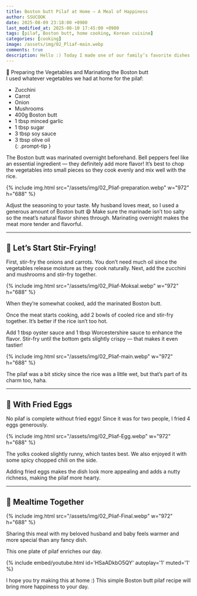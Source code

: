 ```yaml
---
title: Boston butt Pilaf at Home – A Meal of Happiness
author: SSUCOOK
date: 2025-08-09 23:18:00 +0900
last_modified_at: 2025-08-10 17:45:00 +0900
tags: [pilaf, Boston butt, home cooking, Korean cuisine]
categories: [cooking]
image: /assets/img/02_Pliaf-main.webp
comments: true
description: Hello :) Today I made one of our family’s favorite dishes — Boston butt pilaf. My husband especially loves it, and it’s a simple recipe packed with flavor that makes a satisfying meal.
---
```


🧅 Preparing the Vegetables and Marinating the Boston butt  
I used whatever vegetables we had at home for the pilaf:  

>
- Zucchini  
- Carrot  
- Onion  
- Mushrooms  
- 400g Boston butt  
- 1 tbsp minced garlic  
- 1 tbsp sugar  
- 3 tbsp soy sauce  
- 3 tbsp olive oil  
{: .prompt-tip }

The Boston butt was marinated overnight beforehand.
Bell peppers feel like an essential ingredient — they definitely add more flavor!
It’s best to chop the vegetables into small pieces so they cook evenly and mix well with the rice.

{% include img.html
  src="/assets/img/02_Pliaf-preparation.webp"
  w="972" h="688"
%}

Adjust the seasoning to your taste.
My husband loves meat, so I used a generous amount of Boston butt 😄
Make sure the marinade isn’t too salty so the meat’s natural flavor shines through.
Marinating overnight makes the meat more tender and flavorful.

---

## 🍳 Let’s Start Stir-Frying!

First, stir-fry the onions and carrots.
You don’t need much oil since the vegetables release moisture as they cook naturally.
Next, add the zucchini and mushrooms and stir-fry together.

{% include img.html
  src="/assets/img/02_Pliaf-Moksal.webp"
  w="972" h="688"
%}

When they’re somewhat cooked, add the marinated Boston butt.

Once the meat starts cooking, add 2 bowls of cooled rice and stir-fry together.
It’s better if the rice isn’t too hot.

Add 1 tbsp oyster sauce and 1 tbsp Worcestershire sauce to enhance the flavor.
Stir-fry until the bottom gets slightly crispy — that makes it even tastier!

{% include img.html
  src="/assets/img/02_Pliaf-main.webp"
  w="972" h="688"
%}

The pilaf was a bit sticky since the rice was a little wet, but that’s part of its charm too, haha.

---

## 🍳 With Fried Eggs

No pilaf is complete without fried eggs!
Since it was for two people, I fried 4 eggs generously.

{% include img.html
  src="/assets/img/02_Pliaf-Egg.webp"
  w="972" h="688"
%}

The yolks cooked slightly runny, which tastes best.
We also enjoyed it with some spicy chopped chili on the side.

Adding fried eggs makes the dish look more appealing and adds a nutty richness, making the pilaf more hearty.

---

## 💛 Mealtime Together

{% include img.html
  src="/assets/img/02_Pliaf-Final.webp"
  w="972" h="688"
%}

Sharing this meal with my beloved husband and baby
feels warmer and more special than any fancy dish.

This one plate of pilaf enriches our day.

{% include embed/youtube.html id='HSaADkbO5QY' autoplay='1' muted='1' %}

I hope you try making this at home :)
This simple Boston butt pilaf recipe will bring more happiness to your day.